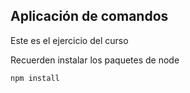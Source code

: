 ## Aplicación de comandos

Este es el ejercicio del curso

Recuerden instalar los paquetes de node


```
npm install
```